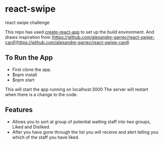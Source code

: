 # react-swipe
react swipe challenge

This repo has used [create-react-app](https://github.com/facebookincubator/create-react-app) to set up the build environment.
And draws inspiration from [https://github.com/alexandre-garrec/react-swipe-card](https://github.com/alexandre-garrec/react-swipe-card)

## To Run the App

  - First clone the app.
  - $npm install
  - $npm start

This will start the app running on localhost:3000
The server will restart when there is a change to the code.

## Features

  - Allows you to sort at group of potential waiting staff into two groups, Liked and Disliked.
  - After you have gone through the list you will receive and alert telling you which of the staff you have liked.

